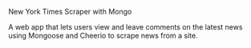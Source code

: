 
New York Times Scraper with Mongo

A web app that lets users view and leave comments on the latest news using Mongoose and Cheerio to scrape news from a site.

